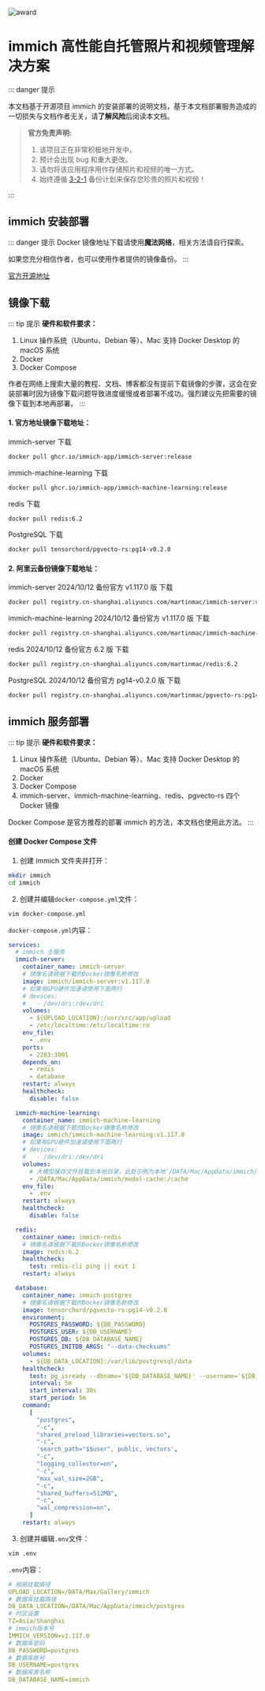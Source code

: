 ![award](/images/immich.png)

# immich 高性能自托管照片和视频管理解决方案

::: danger 提示

本文档基于开源项目 immich 的安装部署的说明文档，基于本文档部署服务造成的一切损失与文档作者无关，请**了解风险**后阅读本文档。

> **官方免责声明:**
>
> 1. 该项目正在非常积极地开发中。
> 2. 预计会出现 bug 和重大更改。
> 3. 请勿将该应用程序用作存储照片和视频的唯一方式。
> 4. 始终遵循 [3-2-1](https://www.backblaze.com/blog/the-3-2-1-backup-strategy/) 备份计划来保存您珍贵的照片和视频！

:::

## immich 安装部署

::: danger 提示
Docker 镜像地址下载请使用**魔法网络**，相关方法请自行探索。

如果您充分相信作者，也可以使用作者提供的镜像备份。
:::

[官方开源地址](https://github.com/immich-app/immich)

## 镜像下载

::: tip 提示
**硬件和软件要求：**

1. Linux 操作系统（Ubuntu、Debian 等）、Mac 支持 Docker Desktop 的 macOS 系统
2. Docker
3. Docker Compose

作者在网络上搜索大量的教程、文档、博客都没有提前下载镜像的步骤，这会在安装部署时因为镜像下载问题导致进度缓慢或者部署不成功。强烈建议先把需要的镜像下载到本地再部署。
:::

#### 1. 官方地址镜像下载地址：

immich-server 下载

```sh
docker pull ghcr.io/immich-app/immich-server:release
```

immich-machine-learning 下载

```sh
docker pull ghcr.io/immich-app/immich-machine-learning:release
```

redis 下载

```sh
docker pull redis:6.2
```

Post­greSQL 下载

```sh
docker pull tensorchord/pgvecto-rs:pg14-v0.2.0
```

#### 2. 阿里云备份镜像下载地址：

immich-server 2024/10/12 备份官方 v1.117.0 版 下载

```sh
docker pull registry.cn-shanghai.aliyuncs.com/martinmac/immich-server:v1.117.0
```

immich-machine-learning 2024/10/12 备份官方 v1.117.0 版 下载

```sh
docker pull registry.cn-shanghai.aliyuncs.com/martinmac/immich-machine-learning:v1.117.0
```

redis 2024/10/12 备份官方 6.2 版 下载

```sh
docker pull registry.cn-shanghai.aliyuncs.com/martinmac/redis:6.2
```

Post­greSQL 2024/10/12 备份官方 pg14-v0.2.0 版 下载

```sh
docker pull registry.cn-shanghai.aliyuncs.com/martinmac/pgvecto-rs:pg14-v0.2.0
```

## immich 服务部署

::: tip 提示
**硬件和软件要求：**

1. Linux 操作系统（Ubuntu、Debian 等）、Mac 支持 Docker Desktop 的 macOS 系统
2. Docker
3. Docker Compose
4. immich-server、immich-machine-learning、redis、pgvecto-rs 四个 Docker 镜像

Docker Compose 是官方推荐的部署 immich 的方法，本文档也使用此方法。
:::

#### 创建 Docker Compose 文件

1. 创建 immich 文件夹并打开：

```sh
mkdir immich
cd immich
```

2. 创建并编辑`docker-compose.yml`文件：

```sh
vim docker-compose.yml
```

`docker-compose.yml`内容：

```yml
services:
  # immich 主服务
  immich-server:
    container_name: immich-server
    # 镜像名请根据下载的Docker镜像名称修改
    image: immich/immich-server:v1.117.0
    # 如果有GPU硬件加速请使用下面两行
    # devices:
    #   - /dev/dri:/dev/dri
    volumes:
      - ${UPLOAD_LOCATION}:/usr/src/app/upload
      - /etc/localtime:/etc/localtime:ro
    env_file:
      - .env
    ports:
      - 2283:3001
    depends_on:
      - redis
      - database
    restart: always
    healthcheck:
      disable: false

  immich-machine-learning:
    container_name: immich-machine-learning
    # 镜像名请根据下载的Docker镜像名称修改
    image: immich/immich-machine-learning:v1.117.0
    # 如果有GPU硬件加速请使用下面两行
    # devices:
    #   - /dev/dri:/dev/dri
    volumes:
      # 大模型缓存文件挂载到本地目录，此处示例为本地`/DATA/Mac/AppData/immich/model-cache`目录
      - /DATA/Mac/AppData/immich/model-cache:/cache
    env_file:
      - .env
    restart: always
    healthcheck:
      disable: false

  redis:
    container_name: immich-redis
    # 镜像名请根据下载的Docker镜像名称修改
    image: redis:6.2
    healthcheck:
      test: redis-cli ping || exit 1
    restart: always

  database:
    container_name: immich-postgres
    # 镜像名请根据下载的Docker镜像名称修改
    image: tensorchord/pgvecto-rs:pg14-v0.2.0
    environment:
      POSTGRES_PASSWORD: ${DB_PASSWORD}
      POSTGRES_USER: ${DB_USERNAME}
      POSTGRES_DB: ${DB_DATABASE_NAME}
      POSTGRES_INITDB_ARGS: "--data-checksums"
    volumes:
      - ${DB_DATA_LOCATION}:/var/lib/postgresql/data
    healthcheck:
      test: pg_isready --dbname='${DB_DATABASE_NAME}' --username='${DB_USERNAME}' || exit 1; Chksum="$$(psql --dbname='${DB_DATABASE_NAME}' --username='${DB_USERNAME}' --tuples-only --no-align --command='SELECT COALESCE(SUM(checksum_failures), 0) FROM pg_stat_database')"; echo "checksum failure count is $$Chksum"; [ "$$Chksum" = '0' ] || exit 1
      interval: 5m
      start_interval: 30s
      start_period: 5m
    command:
      [
        "postgres",
        "-c",
        "shared_preload_libraries=vectors.so",
        "-c",
        'search_path="$$user", public, vectors',
        "-c",
        "logging_collector=on",
        "-c",
        "max_wal_size=2GB",
        "-c",
        "shared_buffers=512MB",
        "-c",
        "wal_compression=on",
      ]
    restart: always
```

3. 创建并编辑`.env`文件：

```sh
vim .env
```

`.env`内容：

```yml
# 相册挂载路径
UPLOAD_LOCATION=/DATA/Max/Gallery/immich
# 数据库挂载路径
DB_DATA_LOCATION=/DATA/Mac/AppData/immich/postgres
# 时区设置
TZ=Asia/Shanghai
# immich版本号
IMMICH_VERSION=v1.117.0
# 数据库密码
DB_PASSWORD=postgres
# 数据库账号
DB_USERNAME=postgres
# 数据库表名称
DB_DATABASE_NAME=immich
```
